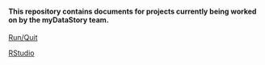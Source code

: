 
#### This repository contains documents for projects currently being worked on by the myDataStory team.

[Run/Quit](https://rawcdn.githack.com/mydatastory/projects_share/80fa409611b3e5d0ceb1ba3789b41b65bcf79123/run_quit.html)

[RStudio](https://rawcdn.githack.com/mydatastory/projects_share/00638f995a7f78cfdc1fb4d6567fd09a348abcc6/rstudio_intro.html)
